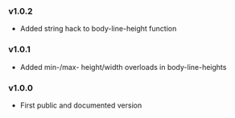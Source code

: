 ### v1.0.2

- Added string hack to body-line-height function

### v1.0.1

- Added min-/max- height/width overloads in body-line-heights

### v1.0.0

- First public and documented version